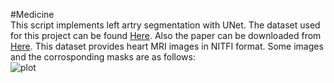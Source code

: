 #Medicine<br />
This script implements left artry segmentation with UNet. The dataset used for this project can be found [Here](https://www.kaggle.com/datasets/adarshsng/heart-mri-image-dataset-left-atrial-segmentation). Also the paper can be downloaded from [Here](https://arxiv.org/pdf/1902.09063.pdf). This dataset provides heart MRI images in NITFI format. Some images and the corrosponding masks are as follows:<br />
![plot](https://drive.google.com/file/d/1iduu34H3WFRN9ldRl4cS72MiXPSJzCex/view?usp=share_link)
